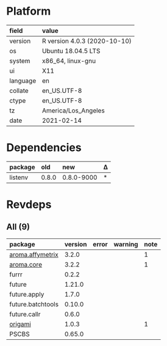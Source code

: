 # Platform

|field    |value                        |
|:--------|:----------------------------|
|version  |R version 4.0.3 (2020-10-10) |
|os       |Ubuntu 18.04.5 LTS           |
|system   |x86_64, linux-gnu            |
|ui       |X11                          |
|language |en                           |
|collate  |en_US.UTF-8                  |
|ctype    |en_US.UTF-8                  |
|tz       |America/Los_Angeles          |
|date     |2021-02-14                   |

# Dependencies

|package |old   |new        |Δ  |
|:-------|:-----|:----------|:--|
|listenv |0.8.0 |0.8.0-9000 |*  |

# Revdeps

## All (9)

|package                                         |version |error |warning |note |
|:-----------------------------------------------|:-------|:-----|:-------|:----|
|[aroma.affymetrix](problems.md#aromaaffymetrix) |3.2.0   |      |        |1    |
|[aroma.core](problems.md#aromacore)             |3.2.2   |      |        |1    |
|furrr                                           |0.2.2   |      |        |     |
|future                                          |1.21.0  |      |        |     |
|future.apply                                    |1.7.0   |      |        |     |
|future.batchtools                               |0.10.0  |      |        |     |
|future.callr                                    |0.6.0   |      |        |     |
|[origami](problems.md#origami)                  |1.0.3   |      |        |1    |
|PSCBS                                           |0.65.0  |      |        |     |

